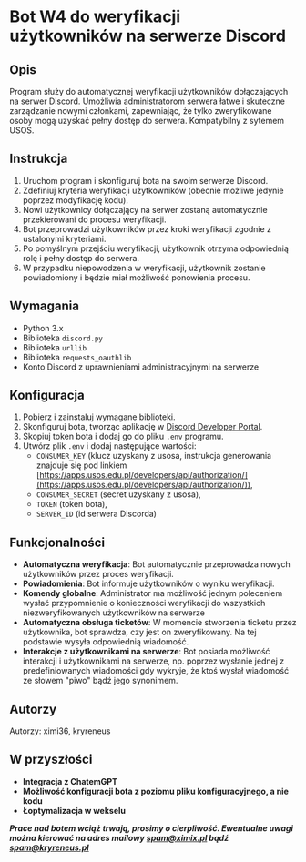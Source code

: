 # Bot W4 do weryfikacji użytkowników na serwerze Discord

## Opis
Program służy do automatycznej weryfikacji użytkowników dołączających na serwer Discord. Umożliwia administratorom serwera łatwe i skuteczne zarządzanie nowymi członkami, zapewniając, że tylko zweryfikowane osoby mogą uzyskać pełny dostęp do serwera. Kompatybilny z sytemem USOS.

## Instrukcja
1. Uruchom program i skonfiguruj bota na swoim serwerze Discord.
2. Zdefiniuj kryteria weryfikacji użytkowników (obecnie możliwe jedynie poprzez modyfikację kodu).
3. Nowi użytkownicy dołączający na serwer zostaną automatycznie przekierowani do procesu weryfikacji.
4. Bot przeprowadzi użytkowników przez kroki weryfikacji zgodnie z ustalonymi kryteriami.
5. Po pomyślnym przejściu weryfikacji, użytkownik otrzyma odpowiednią rolę i pełny dostęp do serwera.
6. W przypadku niepowodzenia w weryfikacji, użytkownik zostanie powiadomiony i będzie miał możliwość ponowienia procesu.

## Wymagania
- Python 3.x
- Biblioteka `discord.py`
- Biblioteka `urllib`
- Biblioteka `requests_oauthlib`
- Konto Discord z uprawnieniami administracyjnymi na serwerze

## Konfiguracja
1. Pobierz i zainstaluj wymagane biblioteki.
2. Skonfiguruj bota, tworząc aplikację w [Discord Developer Portal](https://discord.com/developers/applications).
3. Skopiuj token bota i dodaj go do pliku `.env` programu.
4. Utwórz plik `.env` i dodaj następujące wartości:
   - `CONSUMER_KEY` (klucz uzyskany z usosa, instrukcja generowania znajduje się pod linkiem [https://apps.usos.edu.pl/developers/api/authorization/](https://apps.usos.edu.pl/developers/api/authorization/)),
   - `CONSUMER_SECRET` (secret uzyskany z usosa),
   - `TOKEN` (token bota),
   - `SERVER_ID` (id serwera Discorda)


## Funkcjonalności

- **Automatyczna weryfikacja**: Bot automatycznie przeprowadza nowych użytkowników przez proces weryfikacji.
- **Powiadomienia**: Bot informuje użytkowników o wyniku weryfikacji.
- **Komendy globalne**: Administrator ma możliwość jednym poleceniem wysłać przypomnienie o konieczności weryfikacji do wszystkich niezweryfikowanych użytkowników na serwerze
- **Automatyczna obsługa ticketów**: W momencie stworzenia ticketu przez użytkownika, bot sprawdza, czy jest on zweryfikowany. Na tej podstawie wysyła odpowiednią wiadomość.
- **Interakcje z użytkownikami na serwerze**: Bot posiada możliwość interakcji i użytkownikami na serwerze, np. poprzez wysłanie jednej z predefiniowanych wiadomości gdy wykryje, że ktoś wysłał wiadomość ze słowem "piwo" bądź jego synonimem.

## Autorzy

Autorzy: ximi36, kryreneus

## W przyszłości
- **Integracja z ChatemGPT**
- **Możliwość konfiguracji bota z poziomu pliku konfiguracyjnego, a nie kodu**
- **Łoptymalizacja w wekselu**


***Prace nad botem wciąż trwają, prosimy o cierpliwość. Ewentualne uwagi można kierować na adres mailowy spam@ximix.pl bądź spam@kryreneus.pl***
